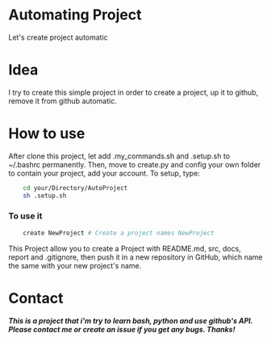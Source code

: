 # Automating Project
Let's create project automatic
# Idea
I try to create this simple project in order to create a project, up it to github, remove it from github automatic.
# How to use
After clone this project, let add .my_commands.sh and .setup.sh to ~/.bashrc permanently. Then, move to create.py and config your own folder to contain your project, add your account. To setup, type:
```bash
    cd your/Directory/AutoProject
    sh .setup.sh
```
### To use it
```bash
    create NewProject # Create a project names NewProject
```
This Project allow you to create a Project with README.md, src, docs, report and .gitignore, then push it in a new repository in GitHub, which name the same with your new project's name.

# Contact
***This is a project that i'm try to learn bash, python and use github's API. Please contact me or create an issue if you get any bugs. Thanks!***